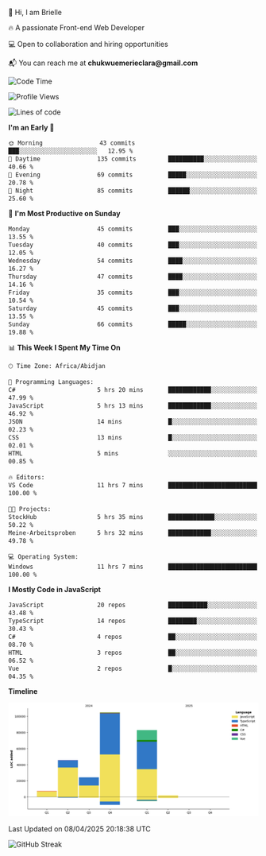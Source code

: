<div align="left">
  <p>👋 Hi, I am Brielle</p>
  <p>🔥 A passionate Front-end Web Developer</p>
  <p>💻 Open to collaboration and hiring opportunities</p>
  <p>📬 You can reach me at <strong>chukwuemerieclara@gmail.com</strong></p>
</div>


 
 <!--START_SECTION:waka-->
![Code Time](http://img.shields.io/badge/Code%20Time-579%20hrs%2042%20mins-blue)

![Profile Views](http://img.shields.io/badge/Profile%20Views-8-blue)

![Lines of code](https://img.shields.io/badge/From%20Hello%20World%20I%27ve%20Written-266.2%20thousand%20lines%20of%20code-blue)

**I'm an Early 🐤** 

```text
🌞 Morning                43 commits          ███░░░░░░░░░░░░░░░░░░░░░░   12.95 % 
🌆 Daytime                135 commits         ██████████░░░░░░░░░░░░░░░   40.66 % 
🌃 Evening                69 commits          █████░░░░░░░░░░░░░░░░░░░░   20.78 % 
🌙 Night                  85 commits          ██████░░░░░░░░░░░░░░░░░░░   25.60 % 
```
📅 **I'm Most Productive on Sunday** 

```text
Monday                   45 commits          ███░░░░░░░░░░░░░░░░░░░░░░   13.55 % 
Tuesday                  40 commits          ███░░░░░░░░░░░░░░░░░░░░░░   12.05 % 
Wednesday                54 commits          ████░░░░░░░░░░░░░░░░░░░░░   16.27 % 
Thursday                 47 commits          ████░░░░░░░░░░░░░░░░░░░░░   14.16 % 
Friday                   35 commits          ███░░░░░░░░░░░░░░░░░░░░░░   10.54 % 
Saturday                 45 commits          ███░░░░░░░░░░░░░░░░░░░░░░   13.55 % 
Sunday                   66 commits          █████░░░░░░░░░░░░░░░░░░░░   19.88 % 
```


📊 **This Week I Spent My Time On** 

```text
🕑︎ Time Zone: Africa/Abidjan

💬 Programming Languages: 
C#                       5 hrs 20 mins       ████████████░░░░░░░░░░░░░   47.99 % 
JavaScript               5 hrs 13 mins       ████████████░░░░░░░░░░░░░   46.92 % 
JSON                     14 mins             █░░░░░░░░░░░░░░░░░░░░░░░░   02.23 % 
CSS                      13 mins             █░░░░░░░░░░░░░░░░░░░░░░░░   02.01 % 
HTML                     5 mins              ░░░░░░░░░░░░░░░░░░░░░░░░░   00.85 % 

🔥 Editors: 
VS Code                  11 hrs 7 mins       █████████████████████████   100.00 % 

🐱‍💻 Projects: 
StockHub                 5 hrs 35 mins       █████████████░░░░░░░░░░░░   50.22 % 
Meine-Arbeitsproben      5 hrs 32 mins       ████████████░░░░░░░░░░░░░   49.78 % 

💻 Operating System: 
Windows                  11 hrs 7 mins       █████████████████████████   100.00 % 
```

**I Mostly Code in JavaScript** 

```text
JavaScript               20 repos            ███████████░░░░░░░░░░░░░░   43.48 % 
TypeScript               14 repos            ████████░░░░░░░░░░░░░░░░░   30.43 % 
C#                       4 repos             ██░░░░░░░░░░░░░░░░░░░░░░░   08.70 % 
HTML                     3 repos             ██░░░░░░░░░░░░░░░░░░░░░░░   06.52 % 
Vue                      2 repos             █░░░░░░░░░░░░░░░░░░░░░░░░   04.35 % 
```



**Timeline**

![Lines of Code chart](https://raw.githubusercontent.com/Brielle28/Brielle28/main/assets/bar_graph.png)


 Last Updated on 08/04/2025 20:18:38 UTC
<!--END_SECTION:waka-->

![GitHub Streak](https://github-readme-streak-stats.herokuapp.com/?user=Brielle28)



